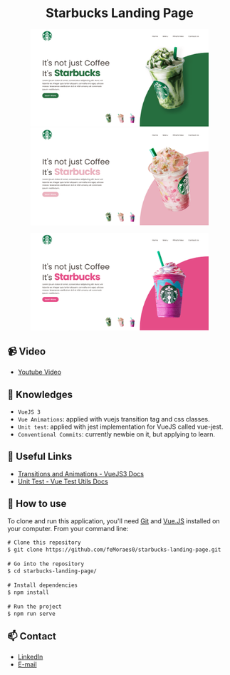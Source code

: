<h1 align="center">Starbucks Landing Page</h1>

<p align="center">
  <img width="400" src="https://raw.githubusercontent.com/feMoraes0/project-prints/master/starbucks-landing-page/print-001.png">
  <img width="400" src="https://raw.githubusercontent.com/feMoraes0/project-prints/master/starbucks-landing-page/print-002.png">
</p>
<p align="center">
  <img width="400" src="https://raw.githubusercontent.com/feMoraes0/project-prints/master/starbucks-landing-page/print-003.png">
</p>

## :video_camera: Video
 - <a target="_blank" href="https://www.youtube.com/watch?v=KCorC8QKyN8">Youtube Video</a>

## :rocket: Knowledges
 - `VueJS 3`
 - `Vue Animations`: applied with vuejs transition tag and css classes.
 - `Unit test`: applied with jest implementation for VueJS called vue-jest.
 - `Conventional Commits`: currently newbie on it, but applying to learn.


## :paperclip: Useful Links
 - <a target="_blank" href="https://v3.vuejs.org/guide/transitions-enterleave.html#transitioning-between-components">Transitions and Animations - VueJS3 Docs</a>
 - <a target="_blank" href="https://vue-test-utils.vuejs.org/">Unit Test - Vue Test Utils Docs</a>

## :book: How to use

To clone and run this application, you'll need [Git](https://git-scm.com/downloads) and [Vue.JS](https://vuejs.org/v2/guide/) installed on your computer. From your command line:

```
# Clone this repository
$ git clone https://github.com/feMoraes0/starbucks-landing-page.git

# Go into the repository
$ cd starbucks-landing-page/

# Install dependencies
$ npm install

# Run the project
$ npm run serve
```

## :mailbox: Contact
  - <a target="_blank" href="https://www.linkedin.com/in/fernando-moraes-48a26916a/">LinkedIn</a>
  - <a target="_blank" href="mailto:fernandomoraes.lopes@gmail.com">E-mail</a>
